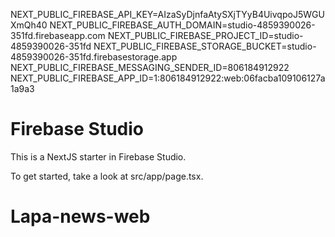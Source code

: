 NEXT_PUBLIC_FIREBASE_API_KEY=AIzaSyDjnfaAtySXjTYyB4UivqpoJ5WGUXmQh40
NEXT_PUBLIC_FIREBASE_AUTH_DOMAIN=studio-4859390026-351fd.firebaseapp.com
NEXT_PUBLIC_FIREBASE_PROJECT_ID=studio-4859390026-351fd
NEXT_PUBLIC_FIREBASE_STORAGE_BUCKET=studio-4859390026-351fd.firebasestorage.app
NEXT_PUBLIC_FIREBASE_MESSAGING_SENDER_ID=806184912922
NEXT_PUBLIC_FIREBASE_APP_ID=1:806184912922:web:06facba109106127a1a9a3
# Firebase Studio

This is a NextJS starter in Firebase Studio.

To get started, take a look at src/app/page.tsx.
# Lapa-news-web
